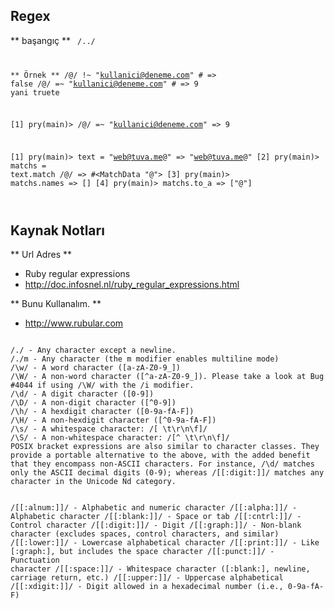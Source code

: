 ## Regex

** başangıç **
<code>
/../

** Örnek **
/@/ !~ "kullanici@deneme.com"   # => false
/@/ =~ "kullanici@deneme.com"   # => 9   yani truete


[1] pry(main)> /@/ =~ "kullanici@deneme.com"
=> 9


[1] pry(main)> text = "web@tuva.me@" 
=> "web@tuva.me@"
[2] pry(main)> matchs = text.match /@/
=> #<MatchData "@">
[3] pry(main)> matchs.names
=> []
[4] pry(main)> matchs.to_a
=> ["@"]

</code>


## Kaynak Notları ##
** Url Adres **
- Ruby regular expressions
- http://doc.infosnel.nl/ruby_regular_expressions.html

** Bunu Kullanalım. **
- http://www.rubular.com

<code>
/./ - Any character except a newline.
/./m - Any character (the m modifier enables multiline mode)
/\w/ - A word character ([a-zA-Z0-9_])
/\W/ - A non-word character ([^a-zA-Z0-9_]). Please take a look at Bug #4044 if using /\W/ with the /i modifier.
/\d/ - A digit character ([0-9])
/\D/ - A non-digit character ([^0-9])
/\h/ - A hexdigit character ([0-9a-fA-F])
/\H/ - A non-hexdigit character ([^0-9a-fA-F])
/\s/ - A whitespace character: /[ \t\r\n\f]/
/\S/ - A non-whitespace character: /[^ \t\r\n\f]/
POSIX bracket expressions are also similar to character classes. They provide a portable alternative to the above, with the added benefit that they encompass non-ASCII characters. For instance, /\d/ matches only the ASCII decimal digits (0-9); whereas /[[:digit:]]/ matches any character in the Unicode Nd category.

/[[:alnum:]]/ - Alphabetic and numeric character
/[[:alpha:]]/ - Alphabetic character
/[[:blank:]]/ - Space or tab
/[[:cntrl:]]/ - Control character
/[[:digit:]]/ - Digit
/[[:graph:]]/ - Non-blank character (excludes spaces, control characters, and similar)
/[[:lower:]]/ - Lowercase alphabetical character
/[[:print:]]/ - Like [:graph:], but includes the space character
/[[:punct:]]/ - Punctuation character
/[[:space:]]/ - Whitespace character ([:blank:], newline, carriage return, etc.)
/[[:upper:]]/ - Uppercase alphabetical
/[[:xdigit:]]/ - Digit allowed in a hexadecimal number (i.e., 0-9a-fA-F)
</code>
